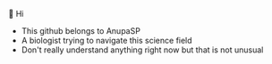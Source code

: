 👋 Hi
- This github belongs to AnupaSP
- A biologist trying to navigate this science field 
- Don't really understand anything right now but that is not unusual 


